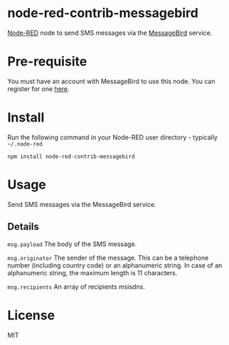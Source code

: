 # node-red-contrib-messagebird

<a href="http://nodered.org" target="info">Node-RED</a> node to send SMS messages via the <a href="http://messagebird.com" target="info">MessageBird</a> service.

# Pre-requisite

You must have an account with MessageBird to use this node. You can register for one <a href="http://messagebird.com" target="info">here</a>.

# Install

Run the following command in your Node-RED user directory - typically `~/.node-red`

    npm install node-red-contrib-messagebird

# Usage

Send SMS messages via the MessageBird service.

## Details

`msg.payload` The body of the SMS message.

`msg.originator` The sender of the message. This can be a telephone number (including country code) or an alphanumeric string. In case of an alphanumeric string, the maximum length is 11 characters.

`msg.recipients` An array of recipients msisdns.

# License

MIT

